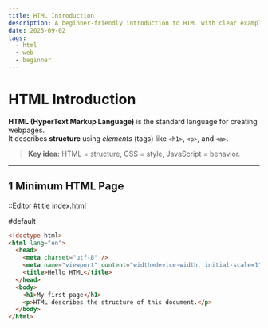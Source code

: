 ```yaml
---
title: HTML Introduction
description: A beginner-friendly introduction to HTML with clear examples and best practices.
date: 2025-09-02
tags:
  - html
  - web
  - beginner
---
```


# HTML Introduction

**HTML (HyperText Markup Language)** is the standard language for creating webpages.  
It describes **structure** using *elements* (tags) like `<h1>`, `<p>`, and `<a>`.

> **Key idea:** HTML = structure, CSS = style, JavaScript = behavior.

---

## 1 Minimum HTML Page

::Editor
#title
index.html

#default
```html
<!doctype html>
<html lang="en">
  <head>
    <meta charset="utf-8" />
    <meta name="viewport" content="width=device-width, initial-scale=1" />
    <title>Hello HTML</title>
  </head>
  <body>
    <h1>My first page</h1>
    <p>HTML describes the structure of this document.</p>
  </body>
</html>
```